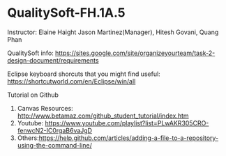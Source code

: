 # QualitySoft-FH.1A.5
Instructor: Elaine Haight
Jason Martinez(Manager), Hitesh Govani, Quang Phan


QualitySoft info: https://sites.google.com/site/organizeyourteam/task-2-design-document/requirements

Eclipse keyboard shorcuts that you might find useful: https://shortcutworld.com/en/Eclipse/win/all

Tutorial on Github
1. Canvas Resources: http://www.betamaz.com/github_student_tutorial/index.htm
2. Youtube: https://www.youtube.com/playlist?list=PLwAKR305CRO-fenwcN2-IC0rgaB6vaJgD
3. Others:https://help.github.com/articles/adding-a-file-to-a-repository-using-the-command-line/
                     
